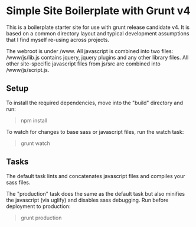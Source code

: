 Simple Site Boilerplate with Grunt v4
=====================================
This is a boilerplate starter site for use with grunt release candidate v4.  It is based on a common directory layout and typical development assumptions that I find myself re-using across projects.

The webroot is under /www.  All javascript is combined into two files: /www/js/lib.js contains jquery, jquery plugins and any other library files.  All other site-specific javascript files from js/src are combined into /www/js/script.js.  

Setup
-----
To install the required dependencies, move into the "build" directory and run:
> npm install

To watch for changes to base sass or javascript files, run the watch task:
> grunt watch

Tasks
-----
The default task lints and concatenates javascript files and compiles your sass files.

The "production" task does the same as the default task but also minifies the javascript (via uglify) and disables sass debugging.  Run before deployment to production:
> grunt production

